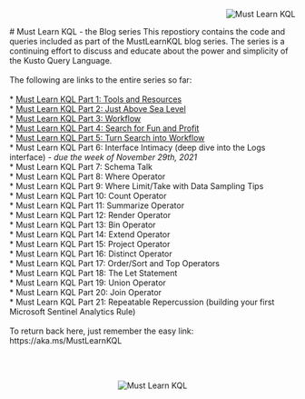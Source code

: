 <p align="right"><img src="https://github.com/rod-trent/MustLearnKQL/blob/main/Series_Images/MustLearnKQLBannerSmallSmall.png" alt="Must Learn KQL"></center></p>
# Must Learn KQL - the Blog series
This repostiory contains the code and queries included as part of the MustLearnKQL blog series. The series is a continuing effort to discuss and educate about the power and simplicity of the Kusto Query Language.
<br><br>
The following are links to the entire series so far:
<br><br>
* <a href="https://cda.ms/3fC" target="_blank">Must Learn KQL Part 1: Tools and Resources</a><br>
* <a href="https://cda.ms/3fD" target="_blank">Must Learn KQL Part 2: Just Above Sea Level</a><br>
* <a href="https://cda.ms/3fQ" target="_blank">Must Learn KQL Part 3: Workflow</a><br>
* <a href="https://cda.ms/3gH" target="_blank">Must Learn KQL Part 4: Search for Fun and Profit</a><br>
* <a href="https://cda.ms/3jm" target="_blank">Must Learn KQL Part 5: Turn Search into Workflow</a><br>
* Must Learn KQL Part 6: Interface Intimacy (deep dive into the Logs interface) - <i>due the week of November 29th, 2021</i><br>
* Must Learn KQL Part 7: Schema Talk<br>
* Must Learn KQL Part 8: Where Operator<br>
* Must Learn KQL Part 9: Where Limit/Take with Data Sampling Tips<br>
* Must Learn KQL Part 10: Count Operator<br>
* Must Learn KQL Part 11: Summarize Operator<br>
* Must Learn KQL Part 12: Render Operator<br>
* Must Learn KQL Part 13: Bin Operator<br>
* Must Learn KQL Part 14: Extend Operator<br>
* Must Learn KQL Part 15: Project Operator<br>
* Must Learn KQL Part 16: Distinct Operator<br>
* Must Learn KQL Part 17: Order/Sort and Top Operators<br>
* Must Learn KQL Part 18: The Let Statement<br>
* Must Learn KQL Part 19: Union Operator<br>
* Must Learn KQL Part 20: Join Operator<br>
* Must Learn KQL Part 21: Repeatable Repercussion (building your first Microsoft Sentinel Analytics Rule) 
<br><br>
To return back here, just remember the easy link:  https://aka.ms/MustLearnKQL

<br><br>
<p align="center"><img src="https://github.com/rod-trent/MustLearnKQL/blob/main/Series_Images/MustLearnKQLBannerSmall.png" alt="Must Learn KQL"></center></p>
